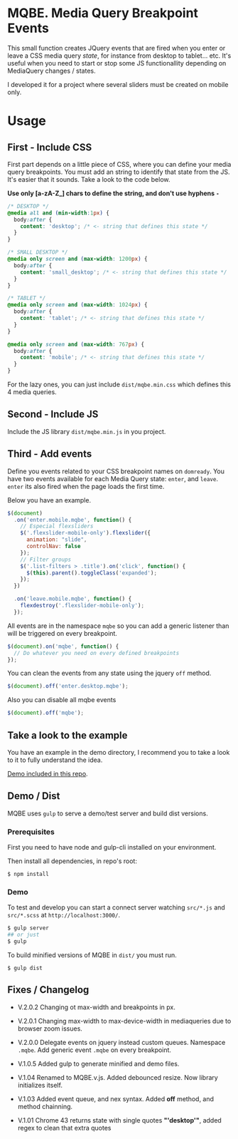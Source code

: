 # MQBE. Media Query Breakpoint Events

This small function creates JQuery events that are fired when you enter or leave a CSS media query _state_, for instance from desktop to tablet... etc. It's useful when you need to start or stop some JS functionallity depending on MediaQuery changes / states.

 I developed it for a project where several sliders must be created on mobile only.

# Usage

## First - Include CSS

First part depends on a little piece of CSS, where you can define your media query breakpoints. You must add an string to identify that state from the JS. It's easier that it sounds. Take a look to the code below.

**Use only [a-zA-Z_] chars to define the string, and don't use hyphens ` - `**

```css
/* DESKTOP */
@media all and (min-width:1px) {
  body:after {
    content: 'desktop'; /* <- string that defines this state */
  }
}

/* SMALL DESKTOP */
@media only screen and (max-width: 1200px) {
  body:after {
    content: 'small_desktop'; /* <- string that defines this state */
  }
}

/* TABLET */
@media only screen and (max-width: 1024px) {
  body:after {
    content: 'tablet'; /* <- string that defines this state */
  }
}

@media only screen and (max-width: 767px) {
  body:after {
    content: 'mobile'; /* <- string that defines this state */
  }
}
```

For the lazy ones, you can just include `dist/mqbe.min.css` which defines this 4 media queries.

## Second - Include JS

Include the JS library `dist/mqbe.min.js` in you project.

## Third - Add events

Define you events related to your CSS breakpoint names on `domready`.
You have two events available for each Media Query state: `enter`, and `leave`.
`enter` its also fired when the page loads the first time.

Below you have an example.

```javascript
$(document)
  .on('enter.mobile.mqbe', function() {
    // Especial flexsliders
    $('.flexslider-mobile-only').flexslider({
      animation: "slide",
      controlNav: false
    });
    // Filter groups
    $('.list-filters > .title').on('click', function() {
      $(this).parent().toggleClass('expanded');
    });
  })

  .on('leave.mobile.mqbe', function() {
    flexdestroy('.flexslider-mobile-only');
  });
```

All events are in the namespace `mqbe` so you can add a generic listener than will be triggered on every breakpoint.

```javascript
$(document).on('mqbe', function() {
  // Do whatever you need on every defined breakpoints
});
```

You can clean the events from any state using the jquery `off` method.

```javascript
$(document).off('enter.desktop.mqbe');
```

Also you can disable all mqbe events

```javascript
$(document).off('mqbe');
```

## Take a look to the example

You have an example in the demo directory, I recommend you to take a look to it to fully understand the idea.

[Demo included in this repo](http://htmlpreview.github.io/?https://github.com/carloscabo/MQBE/blob/master/demo/index.html).

## Demo / Dist

MQBE uses `gulp` to serve a demo/test server and build dist versions.

### Prerequisites
First you need to have node and gulp-cli installed on your environment.

Then install all dependencies, in repo's root:

```
$ npm install
```

### Demo

To test and develop you can start a connect server watching `src/*.js` and `src/*.scss` at `http://localhost:3000/`.

```bash
$ gulp server
## or just
$ gulp
```

To build minified versions of MQBE in `dist/` you must run.

```
$ gulp dist
```

## Fixes / Changelog

- V.2.0.2 Changing ot max-width and breakpoints in px.

- V.2.0.1 Changing max-width to max-device-width in mediaqueries due to browser zoom issues.

- V.2.0.0 Delegate events on jquery instead custom queues. Namespace `.mqbe`. Add generic event `.mqbe` on every breakpoint.

- V.1.0.5 Added gulp to generate minified and demo files.

- V.1.04 Renamed to MQBE.v.js. Added debounced resize. Now library initializes itself.

- V.1.03 Added event queue, and nex syntax. Added **off** method, and method chainning.

- V.1.01 Chrome 43 returns state with single quotes **"'desktop'"**, added regex to clean that extra quotes
